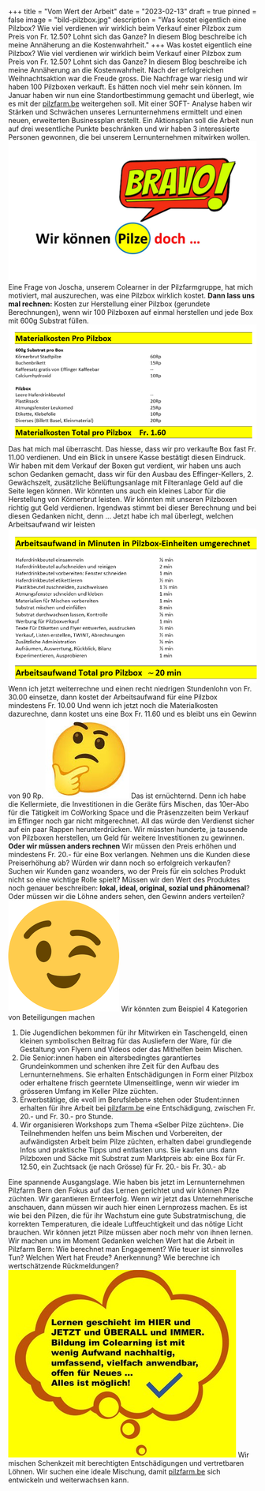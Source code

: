 +++
title = "Vom Wert der Arbeit"
date = "2023-02-13"
draft = true
pinned = false
image = "bild-pilzbox.jpg"
description = "Was kostet eigentlich eine Pilzbox? Wie viel verdienen wir wirklich beim Verkauf einer Pilzbox zum Preis von Fr. 12.50? Lohnt sich das Ganze? In diesem Blog beschreibe ich meine Annäherung an die Kostenwahrheit."
+++
Was kostet eigentlich eine Pilzbox? Wie viel verdienen wir wirklich beim Verkauf einer Pilzbox zum Preis von Fr. 12.50? Lohnt sich das Ganze? In diesem Blog beschreibe ich meine Annäherung an die Kostenwahrheit.
Nach der erfolgreichen Weihnachtsaktion war die Freude gross. Die Nachfrage war riesig und wir haben 100 Pilzboxen verkauft. Es hätten noch viel mehr sein können. Im Januar haben wir nun eine Standortbestimmung gemacht und überlegt, wie es mit der [pilzfarm.be](https://www.pilzfarm.be/) weitergehen soll. Mit einer SOFT- Analyse haben wir Stärken und Schwächen unseres Lernunternehmens ermittelt und einen neuen, erweiterten Businessplan erstellt. Ein Aktionsplan soll die Arbeit nun auf drei wesentliche Punkte beschränken und wir haben 3 interessierte Personen gewonnen, die bei unserem Lernunternehmen mitwirken wollen.
![](59.1.jpg)
Eine Frage von Joscha, unserem Colearner in der Pilzfarmgruppe, hat mich motiviert, mal auszurechen, was eine Pilzbox wirklich kostet.
**Dann lass uns mal rechnen:**
Kosten zur Herstellung einer Pilzbox (gerundete Berechnungen), wenn wir 100 Pilzboxen auf einmal herstellen und jede Box mit 600g Substrat füllen.
![](bild-materialkosten.png)
Das hat mich mal überrascht. Das hiesse, dass wir pro verkaufte Box fast Fr. 11.00 verdienen. Und ein Blick in unsere Kasse bestätigt diesen Eindruck. Wir haben mit dem Verkauf der Boxen gut verdient, wir haben uns auch schon Gedanken gemacht, dass wir für den Ausbau des Effinger-Kellers, 2. Gewächszelt, zusätzliche Belüftungsanlage mit Filteranlage Geld auf die Seite legen können. Wir könnten uns auch ein kleines Labor für die Herstellung von Körnerbrut leisten. Wir könnten mit unseren Pilzboxen richtig gut Geld verdienen.
Irgendwas stimmt bei dieser Berechnung und bei diesen Gedanken nicht, denn …
Jetzt habe ich mal überlegt, welchen Arbeitsaufwand wir leisten
![](bild-arbeitsaufwand.png)
Wenn ich jetzt weiterrechne und einen recht niedrigen Stundenlohn von Fr. 30.00 einsetze, dann kostet der Arbeitsaufwand für eine Pilzbox mindestens Fr. 10.00
Und wenn ich jetzt noch die Materialkosten dazurechne, dann kostet uns eine Box Fr. 11.60 und es bleibt uns ein Gewinn von 90 Rp.
![](enttauscht.jpg)
Das ist ernüchternd. Denn ich habe die Kellermiete, die Investitionen in die Geräte fürs Mischen, das 10er-Abo für die Tätigkeit im CoWorking Space und die Präsenzzeiten beim Verkauf im Effinger noch gar nicht mitgerechnet. All das würde den Verdienst sicher auf ein paar Rappen herunterdrücken.
Wir müssten hunderte, ja tausende von Pilzboxen herstellen, um Geld für weitere Investitionen zu gewinnen. 
**Oder wir müssen anders rechnen**
Wir müssen den Preis erhöhen und mindestens Fr. 20.- für eine Box verlangen. Nehmen uns die Kunden diese Preiserhöhung ab? Würden wir dann noch so erfolgreich verkaufen? Suchen wir Kunden ganz woanders, wo der Preis für ein solches Produkt nicht so eine wichtige Rolle spielt? 
Müssen wir den Wert des Produktes noch genauer beschreiben: **lokal, ideal, original, sozial und phänomenal**?
Oder müssen wir die Löhne anders sehen, den Gewinn anders verteilen?
![](zwinkerndes-auge.png)
Wir könnten zum Beispiel 4 Kategorien von Beteiligungen machen

1. Die Jugendlichen bekommen für ihr Mitwirken ein Taschengeld, einen kleinen symbolischen Beitrag für das Ausliefern der Ware, für die Gestaltung von Flyern und Videos oder das Mithelfen beim Mischen.
2. Die Senior:innen haben ein altersbedingtes garantiertes Grundeinkommen und schenken ihre Zeit für den Aufbau des Lernunternehmens. Sie erhalten Entschädigungen in Form einer Pilzbox oder erhaltene frisch geerntete Ulmenseitlinge, wenn wir wieder im grösseren Umfang im Keller Pilze züchten.
3. Erwerbstätige, die «voll im Berufsleben» stehen oder Student:innen erhalten für ihre Arbeit bei [pilzfarm.be](https://www.pilzfarm.be/) eine Entschädigung, zwischen Fr. 20.- und Fr. 30.- pro Stunde.
4. Wir organisieren Workshops zum Thema «Selber Pilze züchten». Die Teilnehmenden helfen uns beim Mischen und Vorbereiten, der aufwändigsten Arbeit beim Pilze züchten, erhalten dabei grundlegende Infos und praktische Tipps und entlasten uns. Sie kaufen uns dann Pilzboxen und Säcke mit Substrat zum Marktpreis ab: eine Box für Fr. 12.50, ein Zuchtsack (je nach Grösse) für Fr. 20.- bis Fr. 30.- ab

Eine spannende Ausgangslage. 
Wie haben bis jetzt im Lernunternehmen Pilzfarm Bern den Fokus auf das Lernen gerichtet und wir können Pilze züchten. Wir garantieren Ernteerfolg. Wenn wir jetzt das Unternehmerische anschauen, dann müssen wir auch hier einen Lernprozess machen. Es ist wie bei den Pilzen, die für ihr Wachstum eine gute Substratmischung, die korrekten Temperaturen, die ideale Luftfeuchtigkeit und das nötige Licht brauchen.
Wir können jetzt Pilze müssen aber noch mehr von ihnen lernen. Wir machen uns im Moment Gedanken welchen Wert hat die Arbeit in Pilzfarm Bern:
Wie berechnet man Engagement? 
Wie teuer ist sinnvolles Tun? 
Welchen Wert hat Freude? Anerkennung? 
Wie  berechne ich wertschätzende Rückmeldungen?
![](bild1.jpg)
Wir mischen Schenkzeit mit berechtigten Entschädigungen und vertretbaren Löhnen. Wir suchen eine ideale Mischung, damit [pilzfarm.be](https://www.pilzfarm.be/) sich entwickeln und weiterwachsen kann.[](https://www.pilzfarm.be/)[](https://www.pilzfarm.be/)